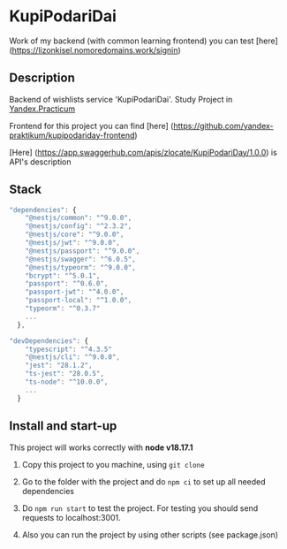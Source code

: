 # KupiPodariDai 

Work of my backend (with common learning frontend) you can test [here] (https://lizonkisel.nomoredomains.work/signin)

## Description

Backend of wishlists service 'KupiPodariDai'. Study Project in [Yandex.Practicum](https://practicum.yandex.ru/)

Frontend for this project you can find [here] (https://github.com/yandex-praktikum/kupipodariday-frontend)

[Here] (https://app.swaggerhub.com/apis/zlocate/KupiPodariDay/1.0.0) is API's description

## Stack

```js 
"dependencies": {
    "@nestjs/common": "^9.0.0",
    "@nestjs/config": "^2.3.2",
    "@nestjs/core": "^9.0.0",
    "@nestjs/jwt": "^9.0.0",
    "@nestjs/passport": "^9.0.0",
    "@nestjs/swagger": "^6.0.5",
    "@nestjs/typeorm": "^9.0.0",
    "bcrypt": "^5.0.1",
    "passport": "^0.6.0",
    "passport-jwt": "^4.0.0",
    "passport-local": "^1.0.0",
    "typeorm": "^0.3.7"
    ...
  },

"devDependencies": {
    "typescript": "^4.3.5"
    "@nestjs/cli": "^9.0.0",
    "jest": "28.1.2",
    "ts-jest": "28.0.5",
    "ts-node": "^10.0.0",
    ...
  }
```

## Install and start-up

This project will works correctly with **node v18.17.1**

1. Copy this project to you machine, using `git clone`

2. Go to the folder with the project and do `npm ci` to set up all needed dependencies

3. Do `npm run start` to test the project. For testing you should send requests to localhost:3001.  

4. Also you can run the project by using other scripts (see package.json)
